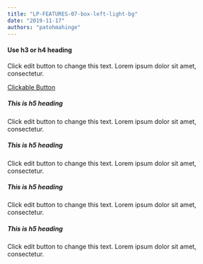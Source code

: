 ```yaml
---
title: "LP-FEATURES-07-box-left-light-bg"
date: "2019-11-17"
authors: "patohmahinge"
---
```


#### Use h3 or h4 heading

Click edit button to change this text. Lorem ipsum dolor sit amet, consectetur.

[Clickable Button](#)

##### This is h5 heading

Click edit button to change this text. Lorem ipsum dolor sit amet, consectetur.

##### This is h5 heading

Click edit button to change this text. Lorem ipsum dolor sit amet, consectetur.

##### This is h5 heading

Click edit button to change this text. Lorem ipsum dolor sit amet, consectetur.

##### This is h5 heading

Click edit button to change this text. Lorem ipsum dolor sit amet, consectetur.
